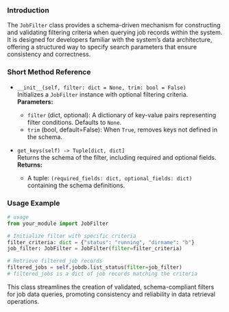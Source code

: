 ### Introduction

The `JobFilter` class provides a schema-driven mechanism for constructing and validating filtering criteria when querying job records within the system. It is designed for developers familiar with the system’s data architecture, offering a structured way to specify search parameters that ensure consistency and correctness.

### Short Method Reference

- `__init__(self, filter: dict = None, trim: bool = False)`  
  Initializes a `JobFilter` instance with optional filtering criteria.  
  **Parameters:**  
  - `filter` (dict, optional): A dictionary of key-value pairs representing filter conditions. Defaults to `None`.  
  - `trim` (bool, default=False): When `True`, removes keys not defined in the schema.

- `get_keys(self) -> Tuple[dict, dict]`  
  Returns the schema of the filter, including required and optional fields.  
  **Returns:**  
  - A tuple: `(required_fields: dict, optional_fields: dict)` containing the schema definitions.

### Usage Example

```python
# usage
from your_module import JobFilter

# Initialize filter with specific criteria
filter_criteria: dict = {"status": "running", "dirname": "b"}
job_filter: JobFilter = JobFilter(filter=filter_criteria)

# Retrieve filtered job records
filtered_jobs = self.jobdb.list_status(filter=job_filter)
# filtered_jobs is a dict of job records matching the criteria
```

This class streamlines the creation of validated, schema-compliant filters for job data queries, promoting consistency and reliability in data retrieval operations.